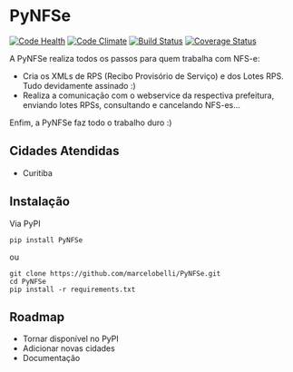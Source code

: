 # PyNFSe
[![Code Health](https://landscape.io/github/marcelobelli/PyNFSe/master/landscape.svg?style=flat)](https://landscape.io/github/marcelobelli/PyNFSe/master)
[![Code Climate](https://codeclimate.com/github/marcelobelli/PyNFSe/badges/gpa.svg)](https://codeclimate.com/github/marcelobelli/PyNFSe)
[![Build Status](https://travis-ci.org/marcelobelli/PyNFSe.svg?branch=master)](https://travis-ci.org/marcelobelli/PyNFSe)
[![Coverage Status](https://coveralls.io/repos/github/marcelobelli/PyNFSe/badge.svg?branch=master)](https://coveralls.io/github/marcelobelli/PyNFSe?branch=master)

A PyNFSe realiza todos os passos para quem trabalha com NFS-e:
* Cria os XMLs de RPS (Recibo Provisório de Serviço) e dos Lotes RPS. Tudo devidamente assinado :)
* Realiza a comunicação com o webservice da respectiva prefeitura, enviando lotes RPSs, consultando e cancelando NFS-es...

Enfim, a PyNFSe faz todo o trabalho duro :)

## Cidades Atendidas

* Curitiba

## Instalação

Via PyPI
```console
pip install PyNFSe
```

ou
```console
git clone https://github.com/marcelobelli/PyNFSe.git
cd PyNFSe
pip install -r requirements.txt
```

## Roadmap

* Tornar disponível no PyPI
* Adicionar novas cidades
* Documentação